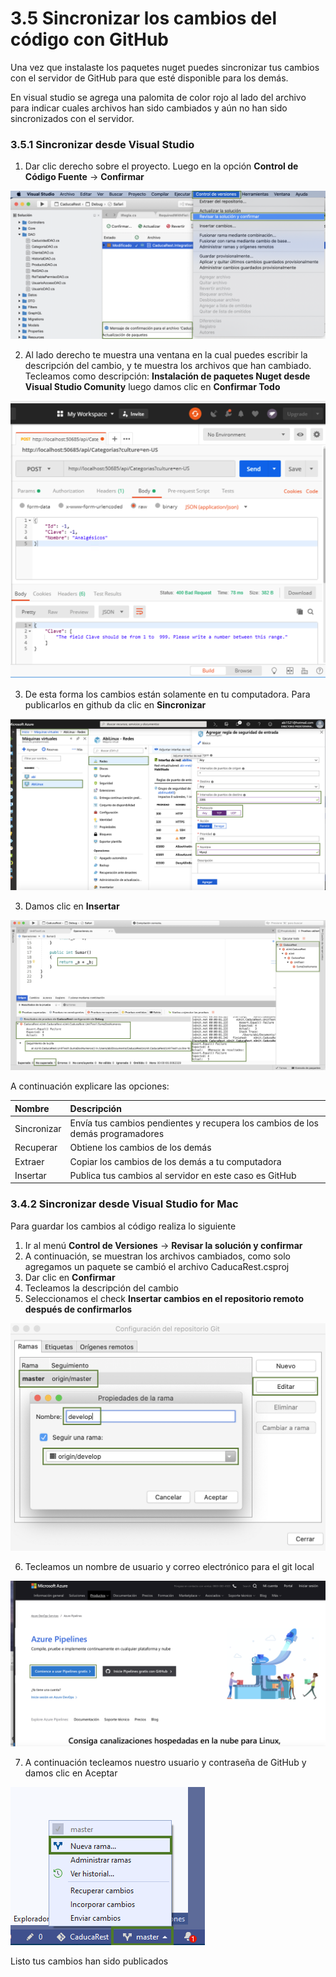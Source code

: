 # 3.5 Sincronizar los cambios del código con GitHub

Una vez que instalaste los paquetes nuget puedes sincronizar tus cambios con el servidor de GitHub para que esté disponible para los demás.

En visual studio se agrega una palomita de color rojo al lado del archivo para indicar cuales archivos han sido cambiados y aún no han sido sincronizados con el servidor.

### 3.5.1 Sincronizar  desde Visual Studio

1. Dar clic derecho sobre el proyecto. Luego en la opción **Control de Código Fuente** -&gt; **Confirmar**

![](../.gitbook/assets/image%20%28313%29.png)

2. Al lado derecho te muestra una ventana en la cual puedes escribir la descripción del cambio, y te muestra los archivos que han cambiado. Tecleamos como descripción: **Instalación de paquetes Nuget desde Visual Studio Comunity** luego damos clic en **Confirmar Todo** 

![](../.gitbook/assets/image%20%28194%29.png)

3. De esta forma los cambios están solamente en tu computadora. Para publicarlos en github da clic en **Sincronizar**

![](../.gitbook/assets/image%20%28282%29.png)

3. Damos clic en **Insertar**

![](../.gitbook/assets/image%20%28220%29.png)

 A continuación explicare las opciones:

| Nombre | Descripción |
| :--- | :--- |
| Sincronizar | Envía tus cambios pendientes y recupera los cambios de los demás programadores |
| Recuperar | Obtiene los cambios de los demás |
| Extraer | Copiar los cambios de los demás a tu computadora |
| Insertar | Publica tus cambios al servidor en este caso es GitHub |

### 3.4.2 Sincronizar desde Visual Studio for Mac

Para guardar los cambios al código realiza lo siguiente

1. Ir al menú **Control de Versiones** -&gt; **Revisar la solución y confirmar**
2. A continuación, se muestran los archivos cambiados, como solo agregamos un paquete se cambió el archivo CaducaRest.csproj
3. Dar clic en **Confirmar**
4. Tecleamos la descripción del cambio
5. Seleccionamos el check **Insertar cambios en el repositorio remoto después de confirmarlos**

![](../.gitbook/assets/image%20%28309%29.png)

6. Tecleamos un nombre de usuario y correo electrónico para el git local

![](../.gitbook/assets/image%20%28240%29.png)

7. A continuación tecleamos nuestro usuario y contraseña de GitHub y damos clic en Aceptar

![](../.gitbook/assets/image%20%28323%29.png)

Listo tus cambios han sido publicados

